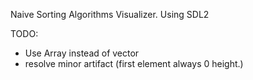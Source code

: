 Naive Sorting Algorithms Visualizer.
Using SDL2

TODO:
- Use Array instead of vector
- resolve minor artifact (first element always 0 height.)


